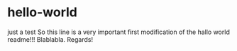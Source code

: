 # hello-world
just a test
So this line is a very important first modification of the hallo world readme!!!
Blablabla.
Regards!

